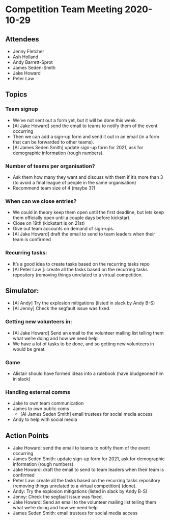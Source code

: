 # Competition Team Meeting 2020-10-29

## Attendees
- Jenny Fletcher
- Ash Holland
- Andy Barrett-Sprot
- James Seden-Smith
- Jake Howard
- Peter Law

## Topics
### Team signup
- We’ve not sent out a form yet, but it will be done this week.
- [AI Jake Howard] send the email to teams to notify them of the event occurring
- Then we can add a sign-up form and send it out in an email (in a form that can be forwarded to other teams).
- [AI James Seden Smith] update sign-up form for 2021, ask for demographic information (rough numbers).

### Number of teams per organisation?
- Ask them how many they want and discuss with them if it’s more than 3 (to avoid a final league of people in the same organisation)
- Recommend team size of 4 (maybe 3?)

### When can we close entries?
- We could in theory keep them open until the first deadline, but lets keep them officially open until a couple days before kickstart.
- Close on 19th (kickstart is on 21st)
- Give out team accounts on demand of sign-ups.
- [AI Jake Howard] draft the email to send to team leaders when their team is confirmed

### Recurring tasks:
- It’s a good idea to create tasks based on the recurring tasks repo
- [AI Peter Law ]: create all the tasks based on the recurring tasks repository (removing things unrelated to a virtual competition.
## Simulator:
- [AI Andy] Try the explosion mitigations (listed in slack by Andy B-S)
- [AI Jenny]  Check the segfault issue was fixed.

### Getting new volunteers in:
- [AI Jake Howard] Send an email to the volunteer mailing list telling them what we’re doing and how we need help
- We have a lot of tasks to be done, and so getting new volunteers in would be great.

### Game
- Alistair should have formed ideas into a rulebook (have bludgeoned him in slack)

### Handling external comms
- Jake to own team communication
- James to own public coms
  - [AI James Seden Smith] email trustees for social media access
- Andy to help with social media

## Action Points
- Jake Howard: send the email to teams to notify them of the event occurring
- James Seden Smith: update sign-up form for 2021, ask for demographic information (rough numbers).
- Jake Howard: draft the email to send to team leaders when their team is confirmed
- Peter Law: create all the tasks based on the recurring tasks repository (removing things unrelated to a virtual competition) (done).
- Andy: Try the explosion mitigations (listed in slack by Andy B-S)
- Jenny:  Check the segfault issue was fixed.
- Jake Howard: Send an email to the volunteer mailing list telling them what we’re doing and how we need help
- James Seden Smith: email trustees for social media access
